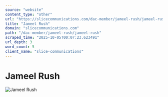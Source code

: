 ```yaml
---
source: "website"
content_type: "other"
url: "https://slicecommunications.com/dac-member/jameel-rush/jameel-rush"
title: "Jameel Rush"
domain: "slicecommunications.com"
path: "/dac-member/jameel-rush/jameel-rush"
scraped_time: "2025-10-05T00:07:23.623491"
url_depth: 3
word_count: 5
client_name: "slice-communications"
---
```


# Jameel Rush

![Jameel Rush](https://slicecommunications.com/wp-content/uploads/2021/10/Jameel-Rush-300x300.jpg)